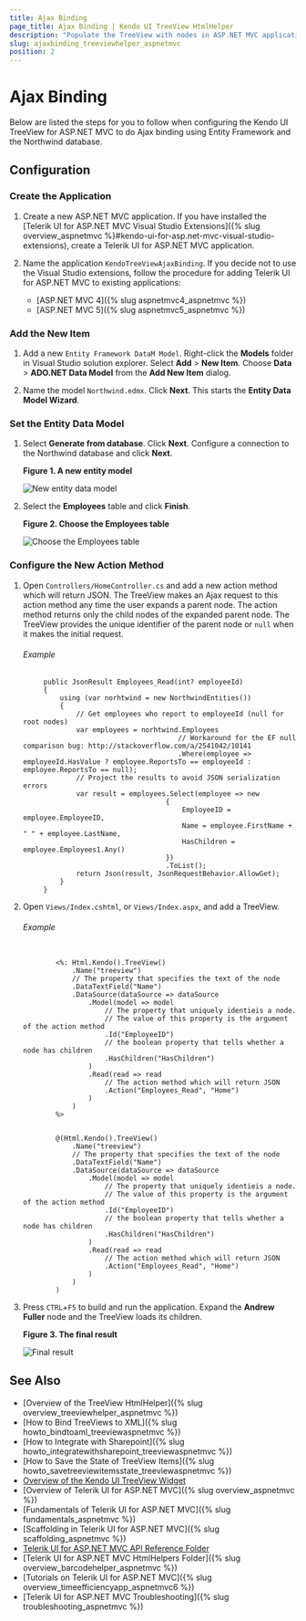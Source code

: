 ```yaml
---
title: Ajax Binding
page_title: Ajax Binding | Kendo UI TreeView HtmlHelper
description: "Populate the TreeView with nodes in ASP.NET MVC applications by using Ajax requests."
slug: ajaxbinding_treeviewhelper_aspnetmvc
position: 2
---
```


# Ajax Binding

Below are listed the steps for you to follow when configuring the Kendo UI TreeView for ASP.NET MVC to do Ajax binding using Entity Framework and the Northwind database.

## Configuration

### Create the Application

1. Create a new ASP.NET MVC application. If you have installed the [Telerik UI for ASP.NET MVC Visual Studio Extensions]({% slug overview_aspnetmvc %}#kendo-ui-for-asp.net-mvc-visual-studio-extensions), create a Telerik UI for ASP.NET MVC application.

1. Name the application `KendoTreeViewAjaxBinding`. If you decide not to use the Visual Studio extensions, follow the procedure for adding Telerik UI for ASP.NET MVC to existing applications:

    * [ASP.NET MVC 4]({% slug aspnetmvc4_aspnetmvc %})
    * [ASP.NET MVC 5]({% slug aspnetmvc5_aspnetmvc %})

### Add the New Item

1. Add a new `Entity Framework DataM Model`. Right-click the **Models** folder in Visual Studio solution explorer. Select **Add** > **New Item**. Choose **Data** > **ADO.NET Data Model** from the **Add New Item** dialog.

1. Name the model `Northwind.edmx`. Click **Next**. This starts the **Entity Data Model Wizard**.

### Set the Entity Data Model

1. Select **Generate from database**. Click **Next**. Configure a connection to the Northwind database and click **Next**.

    **Figure 1. A new entity model**

    ![New entity data model](/helpers/treeview/images/tree-entity-data-model.png)

1. Select the **Employees** table and click **Finish**.

    **Figure 2. Choose the Employees table**

    ![Choose the Employees table](/helpers/treeview/images/tree-employees-table.png)

### Configure the New Action Method

1. Open `Controllers/HomeController.cs` and add a new action method which will return JSON. The TreeView makes an Ajax request to this action method any time the user expands a parent node. The action method returns only the child nodes of the expanded parent node. The TreeView provides the unique identifier of the parent node or `null` when it makes the initial request.

    ###### Example

            public JsonResult Employees_Read(int? employeeId)
            {
                using (var norhtwind = new NorthwindEntities())
                {
                    // Get employees who report to employeeId (null for root nodes)
                    var employees = norhtwind.Employees
                                             // Workaround for the EF null comparison bug: http://stackoverflow.com/a/2541042/10141
                                             .Where(employee => employeeId.HasValue ? employee.ReportsTo == employeeId : employee.ReportsTo == null);
                    // Project the results to avoid JSON serialization errors
                    var result = employees.Select(employee => new
                                          {
                                              EmployeeID = employee.EmployeeID,
                                              Name = employee.FirstName + " " + employee.LastName,
                                              HasChildren = employee.Employees1.Any()
                                          })
                                          .ToList();
                    return Json(result, JsonRequestBehavior.AllowGet);
                }
            }

1. Open `Views/Index.cshtml`, or `Views/Index.aspx`, and add a TreeView.

    ###### Example

    ```tab-ASPX

            <%: Html.Kendo().TreeView()
                .Name("treeview")
                // The property that specifies the text of the node
                .DataTextField("Name")
                .DataSource(dataSource => dataSource
                    .Model(model => model
                        // The property that uniquely identieis a node.
                        // The value of this property is the argument of the action method
                        .Id("EmployeeID")
                        // the boolean property that tells whether a node has children
                        .HasChildren("HasChildren")
                    )
                    .Read(read => read
                        // The action method which will return JSON
                        .Action("Employees_Read", "Home")
                    )
                )
            %>
    ```
    ```tab-Razor

            @(Html.Kendo().TreeView()
                .Name("treeview")
                // The property that specifies the text of the node
                .DataTextField("Name")
                .DataSource(dataSource => dataSource
                    .Model(model => model
                        // The property that uniquely identieis a node.
                        // The value of this property is the argument of the action method
                        .Id("EmployeeID")
                        // the boolean property that tells whether a node has children
                        .HasChildren("HasChildren")
                    )
                    .Read(read => read
                        // The action method which will return JSON
                        .Action("Employees_Read", "Home")
                    )
                )
            )
    ```

1. Press `CTRL`+`F5` to build and run the application. Expand the **Andrew Fuller** node and the TreeView loads its children.

    **Figure 3. The final result**

    ![Final result](/helpers/treeview/images/tree-employees.png)

## See Also

* [Overview of the TreeView HtmlHelper]({% slug overview_treeviewhelper_aspnetmvc %})
* [How to Bind TreeViews to XML]({% slug howto_bindtoaml_treeviewaspnetmvc %})
* [How to Integrate with Sharepoint]({% slug howto_integratewithsharepoint_treeviewaspnetmvc %})
* [How to Save the State of TreeView Items]({% slug howto_savetreeviewitemsstate_treeviewaspnetmvc %})
* [Overview of the Kendo UI TreeView Widget](http://docs.telerik.com/kendo-ui/controls/navigation/treeview/overview)
* [Overview of Telerik UI for ASP.NET MVC]({% slug overview_aspnetmvc %})
* [Fundamentals of Telerik UI for ASP.NET MVC]({% slug fundamentals_aspnetmvc %})
* [Scaffolding in Telerik UI for ASP.NET MVC]({% slug scaffolding_aspnetmvc %})
* [Telerik UI for ASP.NET MVC API Reference Folder](http://docs.telerik.com/kendo-ui/api/Kendo.Mvc/AggregateFunction)
* [Telerik UI for ASP.NET MVC HtmlHelpers Folder]({% slug overview_barcodehelper_aspnetmvc %})
* [Tutorials on Telerik UI for ASP.NET MVC]({% slug overview_timeefficiencyapp_aspnetmvc6 %})
* [Telerik UI for ASP.NET MVC Troubleshooting]({% slug troubleshooting_aspnetmvc %})
